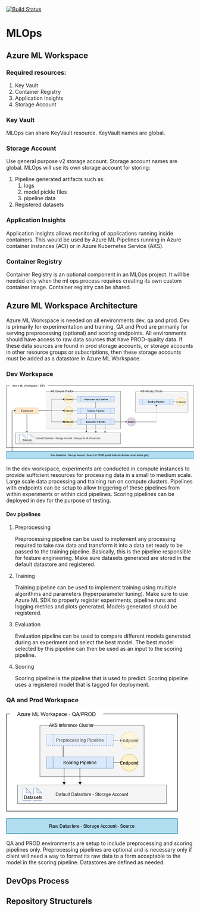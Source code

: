 [![Build Status](https://dev.azure.com/auimendoza/pipelines-azureml/_apis/build/status/mlops?branchName=master)](https://dev.azure.com/auimendoza/pipelines-azureml/_build/latest?definitionId=3&branchName=master)

# MLOps

## Azure ML Workspace

### Required resources:

1. Key Vault
4. Container Registry
2. Application Insights
3. Storage Account

### Key Vault

MLOps can share KeyVault resource.  KeyVault names are global.

### Storage Account

Use general purpose v2 storage account. Storage account names are global. MLOps will use its own storage account for storing:

1. Pipeline generated artifacts such as:
    1. logs
    1. model pickle files
    1. pipeline data
2. Registered datasets

### Application Insights

Application Insights allows monitoring of applications running inside containers. This would be used by Azure ML Pipelines running in Azure container instances (ACI) or in Azure Kubernetes Service (AKS).

### Container Registry

Container Registry is an optional component in an MLOps project. It will be needed only when the ml ops process requires creating its own custom container image. Container registry can be shared.

## Azure ML Workspace Architecture

Azure ML Workspace is needed on all environments dev, qa and prod. Dev is primarily for experimentation and training. QA and Prod are primarily for serving preprocessing (optional) and scoring endpoints. All environments should have access to raw data sources that have PROD-quality data. If these data sources are found in prod storage accounts, or storage accounts in other resource groups or subscriptions, then these storage accounts must be added as a datastore in Azure ML Workspace.

### Dev Workspace

![](docs/images/AzureML-dev.png)

In the dev workspace, experiments are conducted in compute instances to provide sufficient resources for processing data in a small to medium scale. Large scale data processing and training run on compute clusters. Pipelines with endpoints can be setup to allow triggering of these pipelines from within experiments or within cicd pipelines. Scoring pipelines can be deployed in dev for the purpose of testing.

#### Dev pipelines

1. Preprocessing 

    Preprocessing pipeline can be used to implement any processing required to take raw data and transform it into a data set ready to be passed to the training pipeline. Basically, this is the pipeline responsible for feature engineering. Make sure datasets generated are stored in the default datastore and registered.

2. Training 
    
    Training pipeline can be used to implement training using multiple algorithms and parameters (hyperparameter tuning). Make sure to use Azure ML SDK to properly register experiments, pipeline runs and logging metrics and plots generated. Models generated should be registered.

3. Evaluation 

    Evaluation pipeline can be used to compare different models generated during an experiment and select the best model. The best model selected by this pipeline can then be used as an input to the scoring pipeline.

4. Scoring

    Scoring pipeline is the pipeline that is used to predict. Scoring pipeline uses a registered model that is tagged for deployment.

### QA and Prod Workspace

![](docs/images/AzureML-qa-prod.png)

QA and PROD environments are setup to include preprocessing and scoring pipelines only. Preprocessing pipelines are optional and is necessary only if client will need a way to format its raw data to a form acceptable to the model in the scoring pipeline. Datastores are defined as needed.

## DevOps Process


## Repository Structurels
